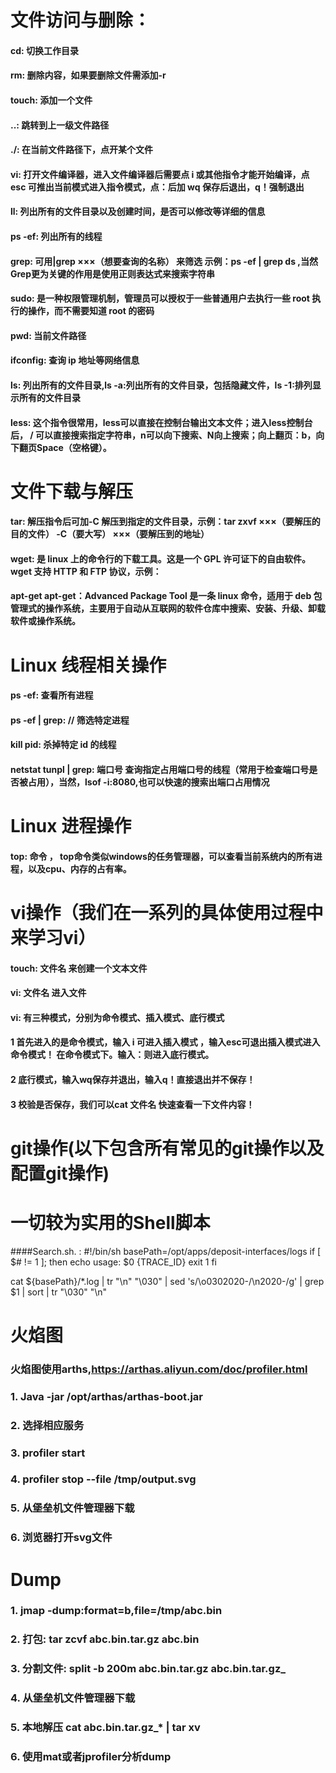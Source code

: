 # 文件访问与删除：

#### cd: 切换工作目录

#### rm: 删除内容，如果要删除文件需添加-r

#### touch: 添加一个文件

#### ..: 跳转到上一级文件路径

#### ./: 在当前文件路径下，点开某个文件

#### vi: 打开文件编译器，进入文件编译器后需要点 i 或其他指令才能开始编译，点 esc 可推出当前模式进入指令模式，点：后加 wq 保存后退出，q！强制退出

#### ll: 列出所有的文件目录以及创建时间，是否可以修改等详细的信息

#### ps -ef: 列出所有的线程

#### grep: 可用|grep ×××（想要查询的名称） 来筛选 示例：ps -ef | grep ds ,当然Grep更为关键的作用是使用正则表达式来搜索字符串

#### sudo: 是一种权限管理机制，管理员可以授权于一些普通用户去执行一些 root 执行的操作，而不需要知道 root 的密码

#### pwd: 当前文件路径

#### ifconfig: 查询 ip 地址等网络信息

#### ls: 列出所有的文件目录,ls -a:列出所有的文件目录，包括隐藏文件，ls -1:排列显示所有的文件目录

#### less: 这个指令很常用，less可以直接在控制台输出文本文件；进入less控制台后， / 可以直接搜索指定字符串，n可以向下搜索、N向上搜索；向上翻页：b，向下翻页Space（空格键）。

# 文件下载与解压

#### tar: 解压指令后可加-C 解压到指定的文件目录，示例：tar zxvf ×××（要解压的目的文件） -C（要大写） ×××（要解压到的地址）

#### wget: 是 linux 上的命令行的下载工具。这是一个 GPL 许可证下的自由软件。wget 支持 HTTP 和 FTP 协议，示例：

#### apt-get apt-get：Advanced Package Tool 是一条 linux 命令，适用于 deb 包管理式的操作系统，主要用于自动从互联网的软件仓库中搜索、安装、升级、卸载软件或操作系统。

# Linux 线程相关操作

#### ps -ef: 查看所有进程

#### ps -ef | grep: // 筛选特定进程

#### kill pid: 杀掉特定 id 的线程

#### netstat tunpl | grep: 端口号 查询指定占用端口号的线程（常用于检查端口号是否被占用），当然，lsof -i:8080,也可以快速的搜索出端口占用情况

# Linux 进程操作
#### top: 命令 ， top命令类似windows的任务管理器，可以查看当前系统内的所有进程，以及cpu、内存的占有率。

# vi操作（我们在一系列的具体使用过程中来学习vi）
#### touch: 文件名 来创建一个文本文件
#### vi: 文件名 进入文件
#### vi: 有三种模式，分别为命令模式、插入模式、底行模式
#### 1 首先进入的是命令模式，输入 i 可进入插入模式 ，输入esc可退出插入模式进入命令模式！ 在命令模式下。输入：则进入底行模式。
#### 2 底行模式，输入wq保存并退出，输入q！直接退出并不保存！
#### 3 校验是否保存，我们可以cat 文件名 快速查看一下文件内容！

# git操作(以下包含所有常见的git操作以及配置git操作)
####




# 一切较为实用的Shell脚本
####Search.sh. :
  #!/bin/sh
  basePath=/opt/apps/deposit-interfaces/logs
  if [ $# != 1 ]; then
     echo usage: $0 \{TRACE_ID\}
     exit 1
  fi

  cat ${basePath}/*.log | tr "\n" "\030" | sed 's/\o0302020-/\n2020-/g' | grep $1 | sort | tr "\030" "\n"



# 火焰图
### 火焰图使用arths,https://arthas.aliyun.com/doc/profiler.html
### 1. Java -jar /opt/arthas/arthas-boot.jar
### 2. 选择相应服务
### 3. profiler start
### 4. profiler stop --file /tmp/output.svg
### 5. 从堡垒机文件管理器下载
### 6. 浏览器打开svg文件
# Dump
### 1. jmap -dump:format=b,file=/tmp/abc.bin <pid>
### 2. 打包: tar zcvf abc.bin.tar.gz abc.bin
### 3. 分割文件: split -b 200m abc.bin.tar.gz abc.bin.tar.gz_
### 4. 从堡垒机文件管理器下载
### 5. 本地解压 cat abc.bin.tar.gz_* | tar xv
### 6. 使用mat或者jprofiler分析dump
